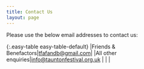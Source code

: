 ```yaml
---
title: Contact Us
layout: page
---
```


Please use the below email addresses to contact us:

{:.easy-table easy-table-default}
|Friends & Benefactors|<tfafandb@gmail.com>|
|All other enquiries|<info@tauntonfestival.org.uk>
| | |